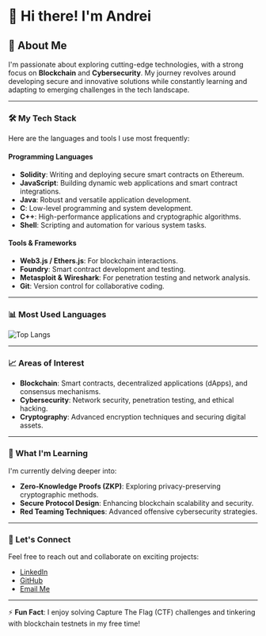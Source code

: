 # 👋 Hi there! I'm Andrei

## 🚀 About Me
I'm passionate about exploring cutting-edge technologies, with a strong focus on **Blockchain** and **Cybersecurity**. My journey revolves around developing secure and innovative solutions while constantly learning and adapting to emerging challenges in the tech landscape.

---

### 🛠️ My Tech Stack
Here are the languages and tools I use most frequently:

#### Programming Languages
- **Solidity**: Writing and deploying secure smart contracts on Ethereum.
- **JavaScript**: Building dynamic web applications and smart contract integrations.
- **Java**: Robust and versatile application development.
- **C**: Low-level programming and system development.
- **C++**: High-performance applications and cryptographic algorithms.
- **Shell**: Scripting and automation for various system tasks.

#### Tools & Frameworks
- **Web3.js / Ethers.js**: For blockchain interactions.
- **Foundry**: Smart contract development and testing.
- **Metasploit & Wireshark**: For penetration testing and network analysis.
- **Git**: Version control for collaborative coding.

---

### 📊 Most Used Languages
![Top Langs](https://github-readme-stats.vercel.app/api/top-langs/?username=andrei2308&layout=compact&theme=tokyonight)

---

### 📈 Areas of Interest
- **Blockchain**: Smart contracts, decentralized applications (dApps), and consensus mechanisms.
- **Cybersecurity**: Network security, penetration testing, and ethical hacking.
- **Cryptography**: Advanced encryption techniques and securing digital assets.

---

### 🌱 What I'm Learning
I'm currently delving deeper into:
- **Zero-Knowledge Proofs (ZKP)**: Exploring privacy-preserving cryptographic methods.
- **Secure Protocol Design**: Enhancing blockchain scalability and security.
- **Red Teaming Techniques**: Advanced offensive cybersecurity strategies.

---

### 🤝 Let's Connect
Feel free to reach out and collaborate on exciting projects:
- [LinkedIn](https://www.linkedin.com/in/andrei-chitoiu-896248207/)  
- [GitHub](https://github.com/andrei2308)  
- [Email Me](chitoiu.andrei2@yahoo.com)

---

⚡ **Fun Fact**: I enjoy solving Capture The Flag (CTF) challenges and tinkering with blockchain testnets in my free time!
